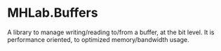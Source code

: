 # MHLab.Buffers
A library to manage writing/reading to/from a buffer, at the bit level. It is performance oriented, to optimized memory/bandwidth usage.
